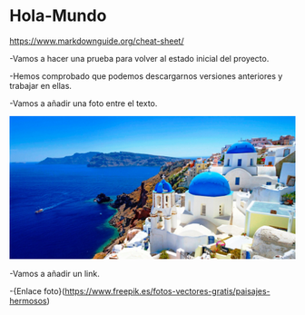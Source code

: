 # Hola-Mundo
https://www.markdownguide.org/cheat-sheet/

-Vamos a hacer una prueba para volver al estado inicial del proyecto.
  
  -Hemos comprobado que podemos descargarnos versiones anteriores y trabajar en ellas.

-Vamos a añadir una foto entre el texto.

  ![Paisaje](Foto2.jpg)

-Vamos a añadir un link.
 
  -{Enlace foto}(https://www.freepik.es/fotos-vectores-gratis/paisajes-hermosos)
